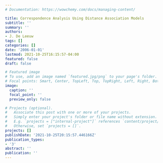 ```yaml
---
# Documentation: https://wowchemy.com/docs/managing-content/

title: Correspondence Analysis Using Distance Association Models
subtitle: ''
summary: ''
authors:
- J. De Leeuw
tags: []
categories: []
date: '2006-01-01'
lastmod: 2021-10-25T16:15:57-04:00
featured: false
draft: false

# Featured image
# To use, add an image named `featured.jpg/png` to your page's folder.
# Focal points: Smart, Center, TopLeft, Top, TopRight, Left, Right, BottomLeft, Bottom, BottomRight.
image:
  caption: ''
  focal_point: ''
  preview_only: false

# Projects (optional).
#   Associate this post with one or more of your projects.
#   Simply enter your project's folder or file name without extension.
#   E.g. `projects = ["internal-project"]` references `content/project/deep-learning/index.md`.
#   Otherwise, set `projects = []`.
projects: []
publishDate: '2021-10-25T20:15:57.446166Z'
publication_types:
- '3'
abstract: ''
publication: ''
---
```

